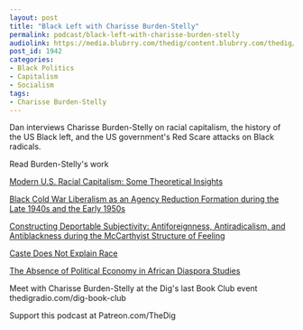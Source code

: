 ```yaml
---
layout: post
title: "Black Left with Charisse Burden-Stelly"
permalink: podcast/black-left-with-charisse-burden-stelly
audiolink: https://media.blubrry.com/thedig/content.blubrry.com/thedig/The_Dig-EP_301-Burden-Stelly.mp3
post_id: 1942
categories: 
- Black Politics
- Capitalism
- Socialism
tags: 
- Charisse Burden-Stelly
---
```


Dan interviews Charisse Burden-Stelly on racial capitalism, the history of the US Black left, and the US government's Red Scare attacks on Black radicals.

Read Burden-Stelly's work 

[Modern U.S. Racial Capitalism: Some Theoretical Insights](https://monthlyreview.org/2020/07/01/modern-u-s-racial-capitalism/)

[Black Cold War Liberalism as an Agency Reduction Formation during the Late 1940s and the Early 1950s](https://www.academia.edu/40599555/Black_Cold_War_Liberalism_as_an_Agency_Reduction_Formation_during_the_Late_1940s_and_the_Early_1950s)

[Constructing Deportable Subjectivity: Antiforeignness, Antiradicalism, and Antiblackness during the McCarthyist Structure of Feeling](https://www.academia.edu/35711645/Constructing_Deportable_Subjectivity_Antiforeignness_Antiradicalism_and_Antiblackness_during_the_McCarthyist_Structure_of_Feeling)

[Caste Does Not Explain Race](https://bostonreview.net/race/charisse-burden-stelly-caste-does-not-explain-race)

[The Absence of Political Economy in African Diaspora Studies](https://www.aaihs.org/the-absence-of-political-economy-in-african-diaspora-studies/)

Meet with Charisse Burden-Stelly at the Dig's last Book Club event thedigradio.com/dig-book-club

Support this podcast at Patreon.com/TheDig